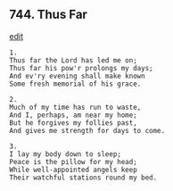 
## 744.  Thus Far
[edit](https://docs.google.com/document/d/19Ba8GNGbmBoDIOhcshyGTbhHFDg2RQ2K/edit?mode=html)



    1.
    Thus far the Lord has led me on;
    Thus far his pow'r prolongs my days;
    And ev'ry evening shall make known
    Some fresh memorial of his grace.

    2.
    Much of my time has run to waste,
    And I, perhaps, am near my home;
    But he forgives my follies past,
    And gives me strength for days to come.

    3.
    I lay my body down to sleep;
    Peace is the pillow for my head;
    While well-appointed angels keep
    Their watchful stations round my bed.
